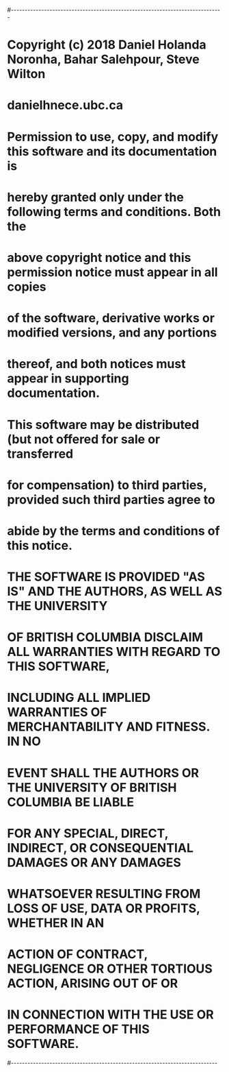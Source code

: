 #-----------------------------------------------------------------------------
# Copyright (c) 2018 Daniel Holanda Noronha, Bahar Salehpour, Steve Wilton
# danielhn<at>ece.ubc.ca
#
# Permission to use, copy, and modify this software and its documentation is
# hereby granted only under the following terms and conditions. Both the
# above copyright notice and this permission notice must appear in all copies
# of the software, derivative works or modified versions, and any portions
# thereof, and both notices must appear in supporting documentation.
# This software may be distributed (but not offered for sale or transferred
# for compensation) to third parties, provided such third parties agree to
# abide by the terms and conditions of this notice.
#
# THE SOFTWARE IS PROVIDED "AS IS" AND THE AUTHORS, AS WELL AS THE UNIVERSITY
# OF BRITISH COLUMBIA DISCLAIM ALL WARRANTIES WITH REGARD TO THIS SOFTWARE,
# INCLUDING ALL IMPLIED WARRANTIES OF MERCHANTABILITY AND FITNESS. IN NO 
# EVENT SHALL THE AUTHORS OR THE UNIVERSITY OF BRITISH COLUMBIA BE LIABLE
# FOR ANY SPECIAL, DIRECT, INDIRECT, OR CONSEQUENTIAL DAMAGES OR ANY DAMAGES
# WHATSOEVER RESULTING FROM LOSS OF USE, DATA OR PROFITS, WHETHER IN AN
# ACTION OF CONTRACT, NEGLIGENCE OR OTHER TORTIOUS ACTION, ARISING OUT OF OR
# IN CONNECTION WITH THE USE OR PERFORMANCE OF THIS SOFTWARE.
#---------------------------------------------------------------------------

